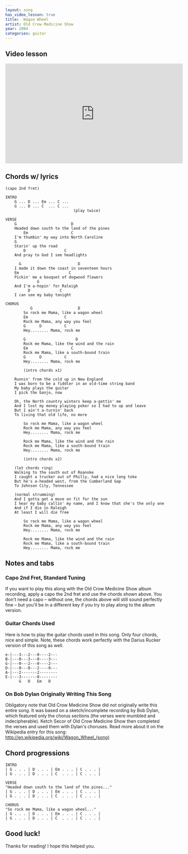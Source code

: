 ```yaml
---
layout: song
has_video_lesson: true
title:  Wagon Wheel
artist: Old Crow Medicine Show
year: 2004
categories: guitar
---
```


## Video lesson

<iframe width="560" height="315" src="https://www.youtube.com/embed/7BJVJz0rxZ8" frameborder="0" allowfullscreen></iframe>

## Chords w/ lyrics

    (capo 2nd fret)

    INTRO
        G ... D ... Em ... C ...
        G ... D ... C  ... C ...
                                  (play twice)

    VERSE
        G                        D
        Headed down south to the land of the pines
            Em                   C
        I'm thumbin' my way into North Caroline
        G
        Starin' up the road
            D                 C
        And pray to God I see headlights

          G                         D
        I made it down the coast in seventeen hours
        Em                      C
        Pickin' me a bouquet of dogwood flowers
                  G
        And I'm a-hopin' for Raleigh
              D             C
        I can see my baby tonight

    CHORUS
               G                    D
            So rock me Mama, like a wagon wheel
            Em                C
            Rock me Mama, any way you feel
            G      D          C
            Hey........ Mama, rock me

            G                      D   
            Rock me Mama, like the wind and the rain
            Em                   C
            Rock me Mama, like a south-bound train
            G      D          C
            Hey........ Mama, rock me

            (intro chords x1)

        Runnin' from the cold up in New England
        I was born to be a fiddler in an old-time string band
        My baby plays the guitar
        I pick the banjo, now

        Oh, the North country winters keep a-gettin' me
        And I lost my money playing poker so I had to up and leave
        But I ain't a-turnin' back
        To living that old life, no more

            So rock me Mama, like a wagon wheel
            Rock me Mama, any way you feel
            Hey........ Mama, rock me

            Rock me Mama, like the wind and the rain
            Rock me Mama, like a south-bound train
            Hey........ Mama, rock me

            (intro chords x2)

        (let chords ring)
        Walking to the south out of Roanoke
        I caught a trucker out of Philly, had a nice long toke
        But he's a-headed west, from the Cumberland Gap
        To Johnson City, Tennessee

        (normal strumming)
        And I gotta get a move on fit for the sun
        I hear my baby callin' my name, and I know that she's the only one
        And if I die in Raleigh
        At least I will die free

            So rock me Mama, like a wagon wheel
            Rock me Mama, any way you feel
            Hey........ Mama, rock me

            Rock me Mama, like the wind and the rain
            Rock me Mama, like a south-bound train
            Hey........ Mama, rock me

## Notes and tabs

### Capo 2nd Fret, Standard Tuning
If you want to play this along with the Old Crow Medicine Show album recording, apply a capo the 2nd fret and use the chords shown above. You don't need a capo – without one, the chords above will still sound perfectly fine – but you'll be in a different key if you try to play along to the album version.

### Guitar Chords Used
Here is how to play the guitar chords used in this song. Only four chords, nice and simple. Note, these chords work perfectly with the Darius Rucker version of this song as well.

    e-|---3---2---0----2---
    B-|---0---3---0----3---
    G-|---0---2---0----2---
    D-|---0---0---2----0---
    A-|---2-------2--------
    E-|---3-------0--------
          G   D   Em   D

### On Bob Dylan Originally Writing This Song
Obligatory note that Old Crow Medicine Show did not originally write this entire song. It was based on a sketch/incomplete recording by Bob Dylan, which featured only the chorus sections (the verses were mumbled and indecipherable). Ketch Secor of Old Crow Medicine Show then completed the verses and used them with Dylan's choruses. Read more about it on the Wikipedia entry for this song: http://en.wikipedia.org/wiki/Wagon_Wheel_(song)

## Chord progressions

    INTRO
    | G . . . | D . . . | Em . . . | C . . . |
    | G . . . | D . . . | C  . . . | C . . . |

    VERSE
    "Headed down south to the land of the pines..."
    | G . . . | D . . . | Em . . . | C . . . |
    | G . . . | D . . . | C  . . . | C . . . |

    CHORUS
    "So rock me Mama, like a wagon wheel..."
    | G . . . | D . . . | Em . . . | C . . . |
    | G . . . | D . . . | C  . . . | C . . . |

## Good luck!

Thanks for reading! I hope this helped you.

